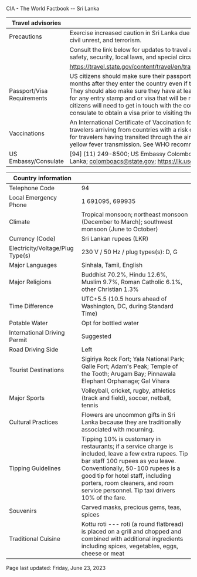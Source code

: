 CIA - The World Factbook -- Sri Lanka

| Travel advisories | |
| --- | --- |
| Precautions | Exercise increased caution in Sri Lanka due to fuel and medicine shortages, civil unrest, and terrorism. |
| | Consult the link below for updates to travel advisories and statements on safety, security, local laws, and special circumstances in this country. |
| | <https://travel.state.gov/content/travel/en/traveladvisories/traveladvisories.html> |
| Passport/Visa Requirements | US citizens should make sure their passport will not expire for at least 6 months after they enter the country even if they do not intend to stay that long. They should also make sure they have at least 1 blank page in their passport for any entry stamp and or visa that will be required. A visa is required. US citizens will need to get in touch with the country's embassy or nearest consulate to obtain a visa prior to visiting the country. |
| Vaccinations | An International Certificate of Vaccination for yellow fever is required for travelers arriving from countries with a risk of yellow fever transmission and for travelers having transited through the airport of a country with risk of yellow fever transmission. See WHO recommendations.  <http://www.who.int/> |
| US Embassy/Consulate | [94] (11) 249-8500; US Embassy Colombo, 210 Galle Road, Colombo 03, Sri Lanka; colomboacs@state.gov; https://lk.usembassy.gov/ |

| Country information |  |
| --- | --- |
| Telephone Code | 94 |
| Local Emergency Phone | 1 691095, 699935 |
| Climate | Tropical monsoon; northeast monsoon (December to March); southwest monsoon (June to October) |
| Currency (Code) | Sri Lankan rupees (LKR) |
| Electricity/Voltage/Plug Type(s) | 230 V / 50 Hz / plug types(s): D, G |
| Major Languages | Sinhala, Tamil, English |
| Major Religions | Buddhist 70.2%, Hindu 12.6%, Muslim 9.7%, Roman Catholic 6.1%, other Christian 1.3% |
| Time Difference | UTC+5.5 (10.5 hours ahead of Washington, DC, during Standard Time) |
| Potable Water | Opt for bottled water |
| International Driving Permit | Suggested |
| Road Driving Side | Left |
| Tourist Destinations | Sigiriya Rock Fort; Yala National Park; Galle Fort; Adam's Peak; Temple of the Tooth; Arugam Bay; Pinnawala Elephant Orphanage; Gal Vihara |
| Major Sports | Volleyball, cricket, rugby, athletics (track and field), soccer, netball, tennis |
| Cultural Practices | Flowers are uncommon gifts in Sri Lanka because they are traditionally associated with mourning. |
| Tipping Guidelines | Tipping 10% is customary in restaurants; if a service charge is included, leave a few extra rupees. Tip bar staff 100 rupees as you leave. Conventionally, 50-100 rupees is a good tip for hotel staff, including porters, room cleaners, and room service personnel. Tip taxi drivers 10% of the fare. |
| Souvenirs | Carved masks, precious gems, teas, spices |
| Traditional Cuisine | Kottu roti --- roti (a round flatbread) is placed on a grill and chopped and combined with additional ingredients including spices, vegetables, eggs, cheese or meat |

Page last updated: Friday, June 23, 2023

